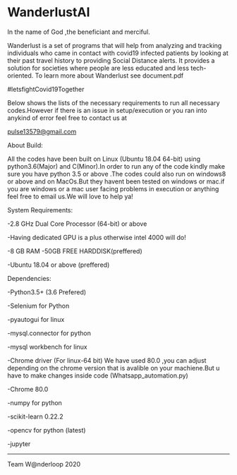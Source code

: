 # WanderlustAI

In the name of God ,the beneficiant and merciful.

Wanderlust is a set of programs that will help from analyzing and tracking individuals who came in contact with covid19 infected patients by looking at their past travel history to providing Social Distance alerts. It provides a solution for societies where people are less educated and less tech-oriented. To learn more about Wanderlust see document.pdf 

#letsfightCovid19Together

Below shows the lists of the necessary requirements to run all necessary codes.However if there is an issue in setup/execution or you ran into anykind of error feel free to contact us at 

pulse13579@gmail.com

About Build:

All the codes have been built on Linux (Ubuntu 18.04 64-bit) using python3.6(Major) and C(Minor).In order to run any of the code kindly make sure you have python 3.5 or above .The codes could also run on windows8 or above and on MacOs.But they havent been tested on windows or mac.if you are windows or a mac user facing problems in execution or anything feel free to email us.We will love to help ya!


System Requirements:

-2.8 GHz Dual Core Processor (64-bit) or above

-Having dedicated GPU is a plus otherwise intel 4000 will do!

-8 GB RAM
-50GB FREE HARDDISK(preffered)

-Ubuntu 18.04 or above (preffered)

Dependencies:

-Python3.5+ (3.6 Prefered)

-Selenium for Python

-pyautogui for linux

-mysql.connector for python

-mysql workbench for linux

-Chrome driver (For linux-64 bit) We have used 80.0 ,you can adjust depending on the chrome version that is avalible on your machiene.But u have to make changes inside code (Whatsapp_automation.py)

-Chrome 80.0

-numpy for python

-scikit-learn 0.22.2 

-opencv for python (latest)

-jupyter

----------------------------------------------------------------------------------------------------------------------------
Team W@nderloop 2020

